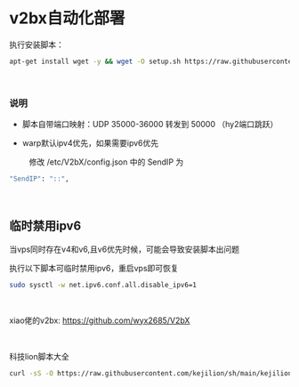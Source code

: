# v2bx自动化部署

执行安装脚本：


```bash
apt-get install wget -y && wget -O setup.sh https://raw.githubusercontent.com/lisi-123/v2bx-scr/main/setup.sh && chmod +x setup.sh && ./setup.sh

```

<br>

### 说明

+ 脚本自带端口映射：UDP 35000-36000 转发到 50000 （hy2端口跳跃）

+ warp默认ipv4优先，如果需要ipv6优先

  &nbsp;&nbsp;&nbsp;修改 /etc/V2bX/config.json 中的 SendIP 为
  
```bash
"SendIP": "::",
```

<br>

## 临时禁用ipv6
当vps同时存在v4和v6,且v6优先时候，可能会导致安装脚本出问题

执行以下脚本可临时禁用ipv6，重启vps即可恢复

```bash
sudo sysctl -w net.ipv6.conf.all.disable_ipv6=1
```

<br>


xiao佬的v2bx: https://github.com/wyx2685/V2bX


<br>

科技lion脚本大全

```bash
curl -sS -O https://raw.githubusercontent.com/kejilion/sh/main/kejilion.sh && chmod +x kejilion.sh && ./kejilion.sh

```

<br>
